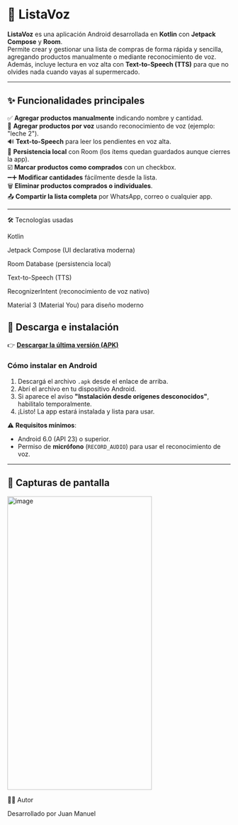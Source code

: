 # 🛒 ListaVoz

**ListaVoz** es una aplicación Android desarrollada en **Kotlin** con **Jetpack Compose** y **Room**.  
Permite crear y gestionar una lista de compras de forma rápida y sencilla, agregando productos manualmente o mediante reconocimiento de voz.  
Además, incluye lectura en voz alta con **Text-to-Speech (TTS)** para que no olvides nada cuando vayas al supermercado.  

---

## ✨ Funcionalidades principales

✅ **Agregar productos manualmente** indicando nombre y cantidad.  
🎤 **Agregar productos por voz** usando reconocimiento de voz (ejemplo: "leche 2").  
🔊 **Text-to-Speech** para leer los pendientes en voz alta.  
💾 **Persistencia local** con Room (los ítems quedan guardados aunque cierres la app).  
☑️ **Marcar productos como comprados** con un checkbox.  
➖➕ **Modificar cantidades** fácilmente desde la lista.  
🗑️ **Eliminar productos comprados o individuales**.  
📤 **Compartir la lista completa** por WhatsApp, correo o cualquier app.  

---
🛠️ Tecnologías usadas

Kotlin

Jetpack Compose (UI declarativa moderna)

Room Database (persistencia local)

Text-to-Speech (TTS)

RecognizerIntent (reconocimiento de voz nativo)

Material 3 (Material You) para diseño moderno

## 📲 Descarga e instalación

👉 [**Descargar la última versión (APK)**](../../releases/latest/download/app-debug.apk)

### Cómo instalar en Android
1. Descargá el archivo `.apk` desde el enlace de arriba.  
2. Abrí el archivo en tu dispositivo Android.  
3. Si aparece el aviso **"Instalación desde orígenes desconocidos"**, habilitalo temporalmente.  
4. ¡Listo! La app estará instalada y lista para usar.  

⚠️ **Requisitos mínimos**:
- Android 6.0 (API 23) o superior.  
- Permiso de **micrófono** (`RECORD_AUDIO`) para usar el reconocimiento de voz.  

---

## 🎥 Capturas de pantalla



<img width="326" height="662" alt="image" src="https://github.com/user-attachments/assets/f1d23508-a4ca-46a3-8cfc-fee5b8cee608" />





👨‍💻 Autor

Desarrollado por Juan Manuel
